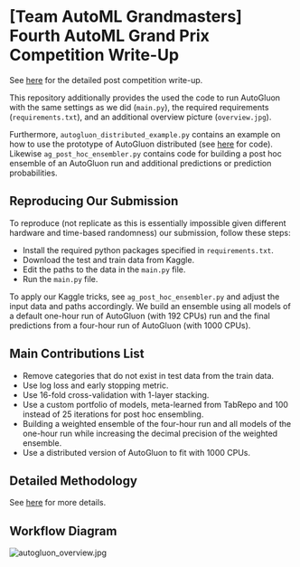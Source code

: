 
# [Team AutoML Grandmasters] Fourth AutoML Grand Prix Competition Write-Up


See [here](https://www.kaggle.com/competitions/playground-series-s4e8/discussion/523656) for the detailed post competition write-up.

This repository additionally provides the used the code to run AutoGluon with the same settings as we did (`main.py`), the required requirements (`requirements.txt`), and
an additional overview picture (`overview.jpg`).

Furthermore, `autogluon_distributed_example.py` contains an example on how to use the prototype of AutoGluon distributed (see [here](https://github.com/LennartPurucker/autogluon/tree/distributed_autogluon) for code). 
Likewise `ag_post_hoc_ensembler.py` contains code for building a post hoc ensemble of an AutoGluon run and additional predictions or prediction probabilities. 


## Reproducing Our Submission
<!---
A link to a code repository with complete and detailed instructions so that the results obtained can be reproduced. This is recommended for all participants and mandatory for winners to claim the prizes.
-->

To reproduce (not replicate as this is essentially impossible given different hardware and time-based randomness) our submission, follow these steps:
* Install the required python packages specified in `requirements.txt`. 
* Download the test and train data from Kaggle.
* Edit the paths to the data in the `main.py` file.
* Run the `main.py` file.

To apply our Kaggle tricks, see `ag_post_hoc_ensembler.py` and adjust the input data and paths accordingly.
We build an ensemble using all models of a default one-hour run of AutoGluon (with 192 CPUs) run and the final predictions from a four-hour run of AutoGluon (with 1000 CPUs).

## Main Contributions List
<!--- An itemized list of your main contributions and critical elements of success. Suggestions: Contrast your proposed method with others e.g. in terms of computational or implementation complexity, parallelism, memory cost, theoretical grounding.
-->
* Remove categories that do not exist in test data from the train data.
* Use log loss and early stopping metric. 
* Use 16-fold cross-validation with 1-layer stacking.
* Use a custom portfolio of models, meta-learned from TabRepo and 100 instead of 25 iterations for post hoc ensembling.
* Building a weighted ensemble of the four-hour run and all models of the one-hour run while increasing the decimal precision of the weighted ensemble.
* Use a distributed version of AutoGluon to fit with 1000 CPUs. 


## Detailed Methodology
<!--- A detailed description of methodology. Expand and explain your contributions in more detail. The explanations must be self-contained and one must be able to reproduce the approach by reading this section. You can explain and justify the approach by any means, e.g. citations, equations, tables, algorithms, platforms and code libraries utilized, etc. A detailed explanation of the architecture, preprocessing, loss function, training details, hyper-parameters, etc. is expected.
-->
See [here](https://www.kaggle.com/competitions/playground-series-s4e8/discussion/523656) for more details.

## Workflow Diagram
<!--- A representative image / workflow diagram of the method to support additional description. -->
<img alt="autogluon_overview.jpg" src="overview.jpg"/>